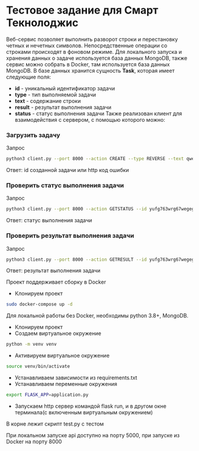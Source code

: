 # Тестовое задание для Смарт Текнолоджис
Веб-сервис позволяет выполнить разворот строки и перестановку четных и нечетных символов. Непосредственные операции со строками происходят в фоновом режиме. Для локального запуска и хранения данных о задаче используется база данных MongoDB, также сервис можно собрать в Docker, там используется база данных MongoDB.
В базе данных хранится сущность **Task**, которая имеет следующие поля:
* **id** - уникальный идентификатор задачи
* **type** - тип выполняемой задачи
* **text** - содержание строки
* **result** - результат выполнения задачи
* **status** - статус выполнения задачи
Также реализован клиент для взаимодействия с сервером, с помощью которого можно:
### Загрузить задачу
Запрос
```bash
python3 client.py --port 8000 --action CREATE --type REVERSE --text qwerty
```
Ответ: id созданной задачи или http код ошибки

### Проверить статус выполнения задачи
Запрос
```bash
python3 client.py --port 8000 --action GETSTATUS --id yufg763wrg67wegege21
```
Ответ: статус выполнения задачи

### Проверить результат выполнения задачи
Запрос
```bash
python3 client.py --port 8000 --action GETRESULT --id yufg763wrg67wegege21
```
Ответ: результат выполнения задачи<br>

Проект поддерживает сборку в Docker
* Клонируем проект
```bash
sudo docker-compose up -d
```

Для локальной работы без Docker, необходимы python 3.8+, MongoDB.
* Клонируем проект
* Создаем виртуальное окружение 
```bash
python -m venv venv
```
* Активируем виртуальное окружение
```bash
source venv/bin/activate
```
* Устанавливаем зависимости из requirements.txt
* Устанавливаем переменные окружения
```bash
export FLASK_APP=application.py
```
* Запускаем http сервер командой flask run, и в другом окне терминала(с включенным виртуальным окружением)<br>

В корне лежит скрипт test.py с тестом

При локальном запуске api доступно на порту 5000, при  запуске из Docker
на порту 8000
